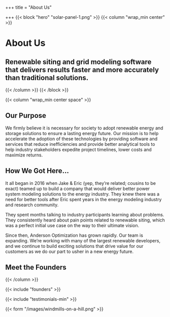 +++
title = "About Us"

+++
{{< block "hero" "solar-panel-1.png" >}}
{{< column "wrap_min center" >}}

# About Us

## Renewable siting and grid modeling software that delivers results faster and more accurately than traditional solutions.

{{< /column >}}
{{< /block >}}

{{< column "wrap_min center space" >}}

## Our Purpose

We firmly believe it is necessary for society to adopt renewable energy and storage solutions to ensure a lasting energy future. Our mission is to help accelerate the adoption of these technologies by providing software and services that reduce inefficiencies and provide better analytical tools to help industry stakeholders expedite project timelines, lower costs and maximize returns.

## How We Got Here...

It all began in 2016 when Jake & Eric (yep, they’re related; cousins to be exact) teamed up to build a company that would deliver better power system modeling solutions to the energy industry. They knew there was a need for better tools after Eric spent years in the energy modeling industry and research community.

They spent months talking to industry participants learning about problems. They consistently heard about pain points related to renewable siting, which was a perfect initial use case on the way to their ultimate vision.

Since then, Anderson Optimization has grown rapidly. Our team is expanding. We’re working with many of the largest renewable developers, and we continue to build exciting solutions that drive value for our customers as we do our part to usher in a new energy future.

## Meet the Founders

{{< /column >}}

{{< include "founders" >}}

{{< include "testimonials-min" >}}

{{< form "/images/windmills-on-a-hill.png" >}}
